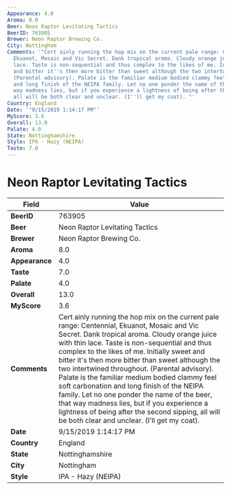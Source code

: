```yaml
---
Appearance: 4.0
Aroma: 8.0
Beer: Neon Raptor Levitating Tactics
BeerID: 763905
Brewer: Neon Raptor Brewing Co.
City: Nottingham
Comments: '"Cert ainly running the hop mix on the current pale range: Centennial,
  Ekuanot, Mosaic and Vic Secret. Dank tropical aroma. Cloudy orange juice with thin
  lace. Taste is non-sequential and thus complex to the likes of me. Initially sweet
  and bitter it''s then more bitter than sweet although the two intertwined throughout.
  (Parental advisory). Palate is the familiar medium bodied clammy feel soft carbonation
  and long finish of the NEIPA family. Let no one ponder the name of the beer, that
  way madness lies, but if you experience a lightness of being after the second sipping,
  all will be both clear and unclear. (I''ll get my coat). "'
Country: England
Date: '"9/15/2019 1:14:17 PM"'
MyScore: 3.6
Overall: 13.0
Palate: 4.0
State: Nottinghamshire
Style: IPA - Hazy (NEIPA)
Taste: 7.0
---
```


# Neon Raptor Levitating Tactics

| Field         | Value |
|---------------|-------|
| **BeerID** | 763905 |
| **Beer** | Neon Raptor Levitating Tactics |
| **Brewer** | Neon Raptor Brewing Co. |
| **Aroma** | 8.0 |
| **Appearance** | 4.0 |
| **Taste** | 7.0 |
| **Palate** | 4.0 |
| **Overall** | 13.0 |
| **MyScore** | 3.6 |
| **Comments** | Cert ainly running the hop mix on the current pale range: Centennial, Ekuanot, Mosaic and Vic Secret. Dank tropical aroma. Cloudy orange juice with thin lace. Taste is non-sequential and thus complex to the likes of me. Initially sweet and bitter it's then more bitter than sweet although the two intertwined throughout. (Parental advisory). Palate is the familiar medium bodied clammy feel soft carbonation and long finish of the NEIPA family. Let no one ponder the name of the beer, that way madness lies, but if you experience a lightness of being after the second sipping, all will be both clear and unclear. (I'll get my coat).  |
| **Date** | 9/15/2019 1:14:17 PM |
| **Country** | England |
| **State** | Nottinghamshire |
| **City** | Nottingham |
| **Style** | IPA - Hazy (NEIPA) |
